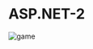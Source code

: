 # ASP.NET-2
![game](https://user-images.githubusercontent.com/45493059/113493554-d6ae4200-94e8-11eb-84c7-f10517cbc7b8.png)
